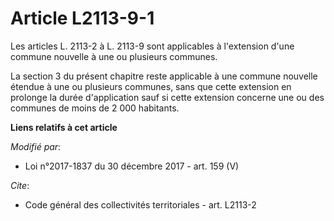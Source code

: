 # Article L2113-9-1

Les articles L. 2113-2 à L. 2113-9 sont applicables à l'extension d'une commune nouvelle à une ou plusieurs communes.

La section 3 du présent chapitre reste applicable à une commune nouvelle étendue à une ou plusieurs communes, sans que cette
extension en prolonge la durée d'application sauf si cette extension concerne une ou des communes de moins de 2 000
habitants.

**Liens relatifs à cet article**

_Modifié par_:

  - Loi n°2017-1837 du 30 décembre 2017 - art. 159 (V)

_Cite_:

  - Code général des collectivités territoriales - art. L2113-2
